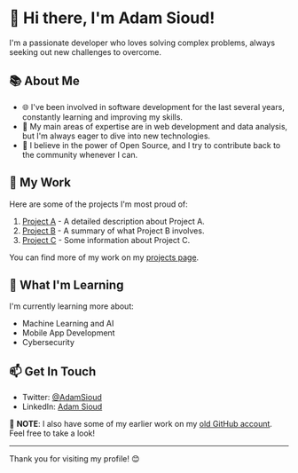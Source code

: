 # 👋 Hi there, I'm Adam Sioud! 

I'm a passionate developer who loves solving complex problems, always seeking out new challenges to overcome.

## 📚 About Me

- 🌐 I've been involved in software development for the last several years, constantly learning and improving my skills.
- 🧩 My main areas of expertise are in web development and data analysis, but I'm always eager to dive into new technologies.
- 🔄 I believe in the power of Open Source, and I try to contribute back to the community whenever I can.

## 🔭 My Work

Here are some of the projects I'm most proud of:

1. [Project A](https://github.com/AdamSioud/ProjectA) - A detailed description about Project A.
2. [Project B](https://github.com/AdamSioud/ProjectB) - A summary of what Project B involves.
3. [Project C](https://github.com/AdamSioud/ProjectC) - Some information about Project C.

You can find more of my work on my [projects page](https://github.com/AdamSioud?tab=repositories).

## 🌱 What I'm Learning

I'm currently learning more about:

- Machine Learning and AI 
- Mobile App Development
- Cybersecurity

## 📫 Get In Touch

- Twitter: [@AdamSioud](https://twitter.com/AdamSioud)
- LinkedIn: [Adam Sioud](https://www.linkedin.com/in/adam-sioud)

🔄 **NOTE**: I also have some of my earlier work on my [old GitHub account](https://github.com/AdamSioud-old). Feel free to take a look!

---
Thank you for visiting my profile! 😊

<!---
adam-sioud/adam-sioud is a ✨ special ✨ repository because its `README.md` (this file) appears on your GitHub profile.
You can click the Preview link to take a look at your changes.
--->

